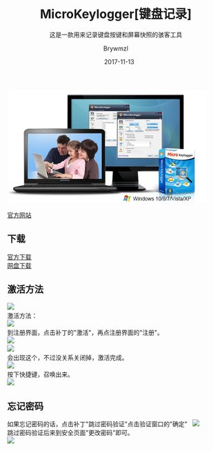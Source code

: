 ﻿---
layout:     post
title:      MicroKeylogger[键盘记录]
subtitle:   这是一款用来记录键盘按键和屏幕快照的骇客工具
date:     2017-11-13
author:     Brywmzl
header-img: img/MicroKeylogger/bg.jpg
catalog: true
tags:
---
![](https://github.com/Brywmzl/Brywmzl.github.io/raw/master/img/MicroKeylogger/banner-mk.png)  

[官方网站](http://www.microkeylogger.com)  

## 下载
[官方下载](https://www.microkeylogger.com/)  
[网盘下载](http://pan.baidu.com/s/1c0vstck)

## 激活方法
![](http://imglf2.ph.126.net/YL58y2nwtyJp_wSCteHRlQ==/6608935696143943583.png)  
激活方法：  
![](http://imglf0.ph.126.net/NGomyHX25CcLrTdd6-1oUg==/2883148186465199748.jpg)  
到注册界面，点击补丁的"激活"，再点注册界面的"注册"。  
![](http://imglf2.ph.126.net/LhRmheskyV4N4O504mpeQg==/6608748779167223048.jpg)  
![](http://imglf1.ph.126.net/_4B1d8szij3z5WqrE9D3HQ==/6630698329791920482.jpg)  
会出现这个，不过没关系关闭掉，激活完成。  
![](http://imglf2.ph.126.net/fKNfBKQb-NA51Eoy_96esQ==/6630781892675632958.jpg)  
按下快捷键，召唤出来。  
![](http://imglf0.ph.126.net/es2kHKHqblAruXFYnDszBg==/6608449712004465684.png)  
## 忘记密码
如果忘记密码的话，点击补丁"跳过密码验证"点击验证窗口的"确定"  
![](http://imglf0.ph.126.net/X3BDF9ibXvRY5rRgKwI_8g==/6630626861536116120.jpg)  
跳过密码验证后来到安全页面"更改密码"即可。  
![](http://imglf1.ph.126.net/XspvPvWD1xBdFdd5bJA-og==/2640235281646289533.png)
